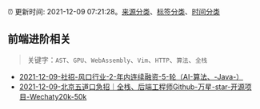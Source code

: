 :alarm_clock: 更新时间: 2021-12-09 07:21:28。[来源分类](../README.md)、[标签分类](../TAGS.md)、[时间分类](../TIMELINE.md)

## 前端进阶相关


> 关键字：`AST`、`GPU`、`WebAssembly`、`Vim`、`HTTP`、`算法`、`全栈`



- [2021-12-09-社招-风口行业-2-年内连续融资-5-轮（AI-算法、-Java-）](https://www.v2ex.com/t/821105) 
- [2021-12-09-北京五道口急招｜全栈、后端工程师Github-万星-star-开源项目-Wechaty20k-50k](https://www.v2ex.com/t/821099) 